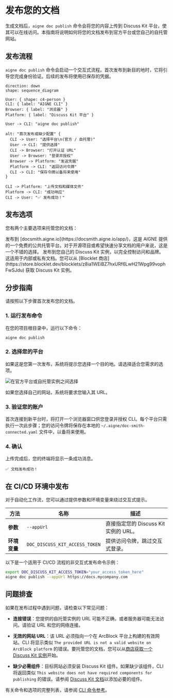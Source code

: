 # 发布您的文档

生成文档后，`aigne doc publish` 命令会将您的内容上传到 Discuss Kit 平台，使其可以在线访问。本指南将说明如何将您的文档发布到官方平台或您自己的自托管网站。

## 发布流程

`aigne doc publish` 命令会启动一个交互式流程。首次发布到新目的地时，它将引导您完成身份验证。后续的发布将使用已保存的凭据。

```d2 发布流程 icon=lucide:upload-cloud
direction: down
shape: sequence_diagram

User: { shape: c4-person }
CLI: { label: "AIGNE CLI" }
Browser: { label: "浏览器" }
Platform: { label: "Discuss Kit 平台" }

User -> CLI: "aigne doc publish"

alt: "首次发布或缺少配置" {
  CLI -> User: "选择平台\n(官方 / 自托管)"
  User -> CLI: "提供选择"
  CLI -> Browser: "打开认证 URL"
  User -> Browser: "登录并授权"
  Browser -> Platform: "发送凭据"
  Platform -> CLI: "返回访问令牌"
  CLI -> CLI: "保存令牌以备将来使用"
}

CLI -> Platform: "上传文档和媒体文件"
Platform -> CLI: "成功响应"
CLI -> User: "✅ 发布成功！"

```

## 发布选项

您有两个主要选项来托管您的文档：

<x-cards data-columns="2">
  <x-card data-title="官方平台" data-icon="lucide:globe">
    发布到 [docsmith.aigne.io](https://docsmith.aigne.io/app/)，这是 AIGNE 提供的一个免费的公共托管平台。对于开源项目或希望快速分享文档的用户来说，这是一个不错的选择。
  </x-card>
  <x-card data-title="您自己的网站" data-icon="lucide:server">
    发布到您自己的 Discuss Kit 实例，以完全控制访问和品牌。这适用于内部或私有文档。您可以从 [Blocklet 商店](https://store.blocklet.dev/blocklets/z8ia1WEiBZ7hxURf6LwH21Wpg99vophFwSJdu) 获取 Discuss Kit 实例。
  </x-card>
</x-cards>

## 分步指南

请按照以下步骤首次发布您的文档。

### 1. 运行发布命令

在您的项目根目录中，运行以下命令：

```bash Terminal icon=lucide:terminal
aigne doc publish
```

### 2. 选择您的平台

如果这是您第一次发布，系统将提示您选择一个目的地。请选择适合您需求的选项。

![在官方平台或自托管实例之间选择](https://docsmith.aigne.io/image-bin/uploads/9fd929060b5abe13d03cf5eb7aea85aa.png)

如果您选择自己的网站，系统将要求您输入其 URL。

### 3. 验证您的账户

首次连接到新平台时，将打开一个浏览器窗口供您登录并授权 CLI。每个平台只需执行一次此步骤；您的访问令牌将保存在本地的 `~/.aigne/doc-smith-connected.yaml` 文件中，以备将来使用。

### 4. 确认

上传完成后，您的终端将显示一条成功消息。

```
✅ 文档发布成功！
```

## 在 CI/CD 环境中发布

对于自动化工作流，您可以通过提供参数和环境变量来绕过交互式提示。

| 方法 | 名称 | 描述 |
|---|---|---|
| **参数** | `--appUrl` | 直接指定您的 Discuss Kit 实例的 URL。 |
| **环境变量** | `DOC_DISCUSS_KIT_ACCESS_TOKEN` | 提供访问令牌，跳过交互式登录。 |

以下是一个适用于 CI/CD 流程的非交互式发布命令示例：

```bash CI/CD Example icon=lucide:workflow
export DOC_DISCUSS_KIT_ACCESS_TOKEN="your_access_token_here"
aigne doc publish --appUrl https://docs.mycompany.com
```

## 问题排查

如果在发布过程中遇到问题，请检查以下常见问题：

- **连接错误**：您提供的自托管实例的 URL 可能不正确，或者服务器可能无法访问。请验证 URL 和您的网络连接。

- **无效的网站 URL**：该 URL 必须指向一个在 ArcBlock 平台上构建的有效网站。CLI 将显示类似 `The provided URL is not a valid website on ArcBlock platform` 的错误。要托管您的文档，您可以从[商店获取一个 Discuss Kit 实例](https://store.blocklet.dev/blocklets/z8ia1WEiBZ7hxURf6LwH21Wpg99vophFwSJdu)开始。

- **缺少必需组件**：目标网站必须安装 Discuss Kit 组件。如果缺少该组件，CLI 将返回类似 `This website does not have required components for publishing` 的错误。请参阅 [Discuss Kit 文档](https://www.arcblock.io/docs/web3-kit/en/discuss-kit)以添加必要的组件。

有关命令和选项的完整列表，请参阅 [CLI 命令参考](./cli-reference.md)。